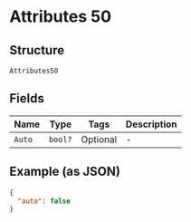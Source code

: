 
# Attributes 50

## Structure

`Attributes50`

## Fields

| Name | Type | Tags | Description |
|  --- | --- | --- | --- |
| `Auto` | `bool?` | Optional | - |

## Example (as JSON)

```json
{
  "auto": false
}
```

